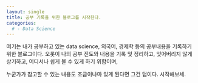 ```yaml
---
layout: single
title: 공부 기록을 위한 블로그를 시작한다.
categories:
  # - Data Science
---
```


여기는 내가 공부하고 있는
data science, 외국어, 경제학 등의 공부내용을 기록하기 위한 블로그이다.
오롯이 나의 공부 진도와 내용을 기록 및 정리하고, 
잊어버리지 않게 상기하고,
어디서나 쉽게 볼 수 있게 하기 위함이며,

누군가가 참고할 수 있는 내용도 조금이나마 있게 된다면 그건 덤이다.
시작해보세.
